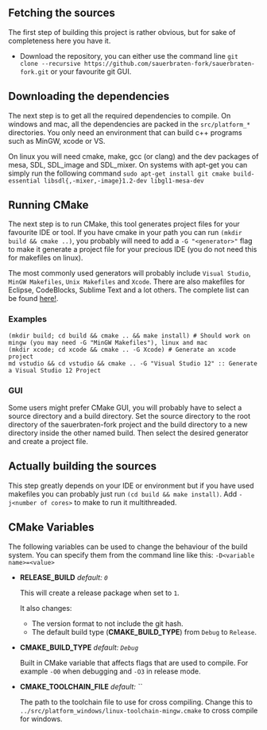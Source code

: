 ## Fetching the sources

The first step of building this project is rather obvious, but for sake of completeness here you have it.

* Download the repository, you can either use the command line `git clone --recursive https://github.com/sauerbraten-fork/sauerbraten-fork.git` or your favourite git GUI.

## Downloading the dependencies

The next step is to get all the required dependencies to compile. On windows and mac, all the dependencies are packed in the `src/platform_*` directories. You only need an environment that can build c++ programs such as MinGW, xcode or VS.

On linux you will need cmake, make, gcc (or clang) and the dev packages of mesa, SDL, SDL_image and SDL_mixer. On systems with apt-get you can simply run the following command `sudo apt-get install git cmake build-essential libsdl{,-mixer,-image}1.2-dev libgl1-mesa-dev`

## Running CMake

The next step is to run CMake, this tool generates project files for your favourite IDE or tool.
If you have cmake in your path you can run `(mkdir build && cmake ..)`, you probably will need to add a `-G "<generator>"` flag to make it generate a project file for your precious IDE (you do not need this for makefiles on linux).

The most commonly used generators will probably include `Visual Studio`, `MinGW Makefiles`, `Unix Makefiles` and `Xcode`. There are also makefiles for Eclipse, CodeBlocks, Sublime Text and a lot others. The complete list can be found [here!](http://www.cmake.org/cmake/help/v2.8.11/cmake.html#Generators).

### Examples

```shell
(mkdir build; cd build && cmake .. && make install) # Should work on mingw (you may need -G "MinGW Makefiles"), linux and mac
(mkdir xcode; cd xcode && cmake .. -G Xcode) # Generate an xcode project
md vstudio && cd vstudio && cmake .. -G "Visual Studio 12" :: Generate a Visual Studio 12 Project

```

### GUI

Some users might prefer CMake GUI, you will probably have to select a source directory and a build directory. Set the source directory to the root directory of the sauerbraten-fork project and the build directory to a new directory inside the other named build. Then select the desired generator and create a project file.

## Actually building the sources

This step greatly depends on your IDE or environment but if you have used makefiles you can probably just run `(cd build && make install)`. Add `-j<number of cores>` to make to run it multithreaded.

## CMake Variables

The following variables can be used to change the behaviour of the build system.
You can specify them from the command line like this: `-D<variable name>=<value>`

* **RELEASE_BUILD** _default: `0`_
  
  This will create a release package when set to `1`.

  It also changes:
   * The version format to not include the git hash.
   * The default build type (**CMAKE_BUILD_TYPE**) from `Debug` to `Release`.

* **CMAKE_BUILD_TYPE** _default: `Debug`_

  Built in CMake variable that affects flags that are used to compile. For example `-O0` when debugging and `-O3` in release mode.

* **CMAKE_TOOLCHAIN_FILE** _default: ``_

  The path to the toolchain file to use for cross compiling. Change this to `../src/platform_windows/linux-toolchain-mingw.cmake` to cross compile for windows.
  

